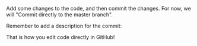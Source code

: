 Add some changes to the code, and then commit the changes. For now, we will "Commit directly to the master branch".

Remember to add a description for the commit:

That is how you edit code directly in GitHub!
